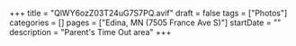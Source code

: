 +++
title = "QlWY6ozZ03T24uG7S7PQ.avif"
draft = false
tags = ["Photos"]
categories = []
pages = ["Edina, MN (7505 France Ave S)"]
startDate = ""
description = "Parent's Time Out area"
+++
